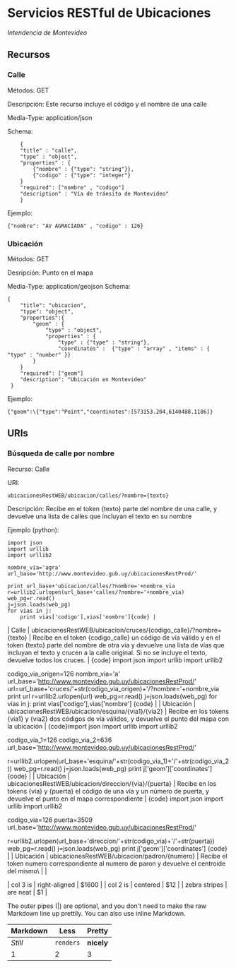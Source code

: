 Servicios RESTful de Ubicaciones 
================================

*Intendencia de Montevideo*

## Recursos

### Calle

Métodos: GET

Descripción: Este recurso incluye el código y el nombre de una calle

Media-Type: application/json

Schema:
```
	{
	"title" : "calle",
	"type" : "object",
	"properties" : {
		{"nombre" : {"type": "string"}},
 		{"codigo" : {"type": "integer"}
 	}
	"required": ["nombre" , "codigo"]
 	"description" : "Vía de tránsito de Montevideo"
	}
```

Ejemplo:
```
{"nombre": "AV AGRACIADA" , "codigo" : 126} 
```
### Ubicación


Métodos: GET

Desripción: Punto en el mapa 

Media-Type: application/geojson 
Schema:
```
{
	"title": "ubicacion",
	"type": "object",
	"properties":{
		"geom" : {
			"type" : "object",
			"properties" : {
				"type" : {"type" : "string"},
				"coordinates" :  {"type" : "array" , "items" : { "type" : "number" }}
		}
	}
	"required": ["geom"]
 	"description": "Ubicación en Montevideo"
 } 
```

Ejemplo:
```
{"geom":\{"type":"Point","coordinates":[573153.204,6140488.1186]}
```

## URIs

### Búsqueda de calle por nombre

Recurso: Calle

URI: 
```
ubicacionesRestWEB/ubicacion/calles/?nombre={texto} 
```

Descripción: Recibe en el token \{texto\} parte del nombre de una calle, y devuelve una lista de calles que incluyan el texto en su nombre 

Ejemplo (python): 

```
import json
import urllib
import urllib2

nombre_via='agra'
url_base='http://www.montevideo.gub.uy/ubicacionesRestProd/'

print url_base+'ubicacion/calles/?nombre='+nombre_via
r=urllib2.urlopen(url_base+'calles/?nombre='+nombre_via)
web_pg=r.read()
j=json.loads(web_pg)
for vias in j:
	print vias['codigo'],vias['nombre']{code} |

```
| Calle | ubicacionesRestWEB/ubicacion/cruces/\{codigo_calle\}/?nombre=\{texto\} | Recibe en el token \{codigo_calle\} un código de vía válido y en el token \{texto\} parte del nombre de otra vía y devuelve una lista de vías que incluyan el texto y crucen a la calle original. Si no se incluye el texto, devuelve todos los cruces. | {code}
import json
import urllib
import urllib2

codigo_via_origen=126
nombre_via='a'
url_base='http://www.montevideo.gub.uy/ubicacionesRestProd/'
url=url_base+'cruces/'+str(codigo_via_origen)+'/?nombre='+nombre_via
print url
r=urllib2.urlopen(url)
web_pg=r.read()
j=json.loads(web_pg)
for vias in j:
	print vias['codigo'],vias['nombre'] {code} |
| Ubicación | ubicacionesRestWEB/ubicacion/esquina/\{via1\}/\{via2} | Recibe en los tokens \{via1\} y \{via2\} dos códigos de vía válidos, y devuelve el punto del mapa con la ubicación | {code}import json
import urllib
import urllib2

codigo_via_1=126
codigo_via_2=636
url_base='http://www.montevideo.gub.uy/ubicacionesRestProd/'

r=urllib2.urlopen(url_base+'esquina/'+str(codigo_via_1)+'/'+str(codigo_via_2))
web_pg=r.read()
j=json.loads(web_pg)
print j['geom']['coordinates']
 {code} |
| Ubicación | ubicacionesRestWEB/ubicacion/direccion/\{via\}/\{puerta\} | Recibe en los tokens \{via\} y \{puerta\} el código de una vía y un número de puerta, y devuelve el punto en el mapa correspondiente | {code}
import json
import urllib
import urllib2

codigo_via=126
puerta=3509
url_base='http://www.montevideo.gub.uy/ubicacionesRestProd/'

r=urllib2.urlopen(url_base+'direccion/'+str(codigo_via)+'/'+str(puerta))
web_pg=r.read()
j=json.loads(web_pg)
print j['geom']['coordinates']
 {code} |
| Ubicación | ubicacionesRestWEB/ubicacion/padron/\{numero\} | Recibe el token numero correspondiente al numero de paron y devuelve el centroide del mismo\\ | |

| col 3 is      | right-aligned | $1600 |
| col 2 is      | centered      |   $12 |
| zebra stripes | are neat      |    $1 |

The outer pipes (|) are optional, and you don't need to make the raw Markdown line up prettily. You can also use inline Markdown.

Markdown | Less | Pretty
--- | --- | ---
*Still* | `renders` | **nicely**
1 | 2 | 3
